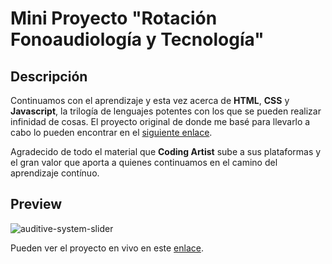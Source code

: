 # Mini Proyecto "Rotación Fonoaudiología y Tecnología"

## Descripción
Continuamos con el aprendizaje y esta vez acerca de **HTML**, **CSS** y **Javascript**, la trilogía de lenguajes potentes con los que se pueden realizar infinidad de cosas.
El proyecto original de donde me basé para llevarlo a cabo lo pueden encontrar en el [siguiente enlace](https://www.youtube.com/watch?v=9A9Vc0jVDLU).

Agradecido de todo el material que **Coding Artist** sube a sus plataformas y el gran valor que aporta a quienes continuamos en el camino del aprendizaje contínuo.

## Preview
![auditive-system-slider](https://user-images.githubusercontent.com/98556305/178860799-25f52c8d-bb22-456f-b9bb-21dc40f790bd.gif)

Pueden ver el proyecto en vivo en este [enlace](https://programro.github.io/fonoaudiologia-rotation/).

